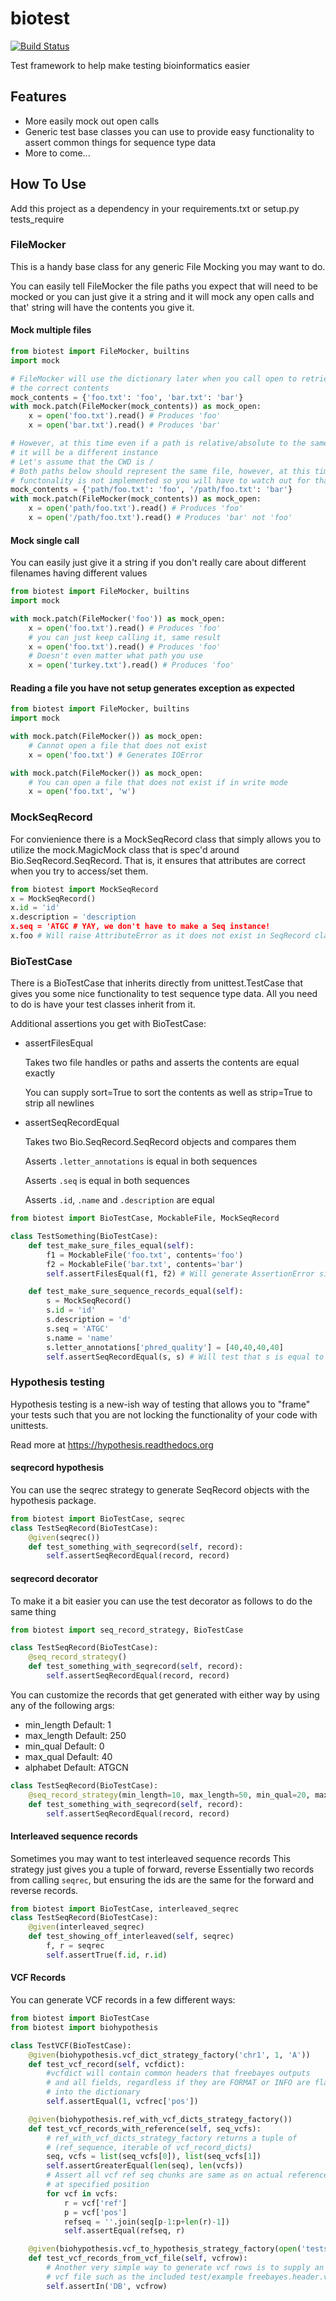 # biotest

[![Build Status](https://travis-ci.org/VDBWRAIR/biotest.svg?branch=master)](https://travis-ci.org/VDBWRAIR/biotest)

Test framework to help make testing bioinformatics easier

## Features

* More easily mock out open calls
* Generic test base classes you can use to provide easy functionality to assert
  common things for sequence type data
* More to come...

## How To Use

Add this project as a dependency in your requirements.txt or setup.py tests_require

### FileMocker

This is a handy base class for any generic File Mocking you may want to do.

You can easily tell FileMocker the file paths you expect that will need to be
mocked or you can just give it a string and it will mock any open calls and that'
string will have the contents you give it.

#### Mock multiple files

```python
from biotest import FileMocker, builtins
import mock

# FileMocker will use the dictionary later when you call open to retrieve
# the correct contents
mock_contents = {'foo.txt': 'foo', 'bar.txt': 'bar'}
with mock.patch(FileMocker(mock_contents)) as mock_open:
    x = open('foo.txt').read() # Produces 'foo'
    x = open('bar.txt').read() # Produces 'bar'

# However, at this time even if a path is relative/absolute to the same file,
# it will be a different instance
# Let's assume that the CWD is /
# Both paths below should represent the same file, however, at this time that
# functonality is not implemented so you will have to watch out for that
mock_contents = {'path/foo.txt': 'foo', '/path/foo.txt': 'bar'}
with mock.patch(FileMocker(mock_contents)) as mock_open:
    x = open('path/foo.txt').read() # Produces 'foo'
    x = open('/path/foo.txt').read() # Produces 'bar' not 'foo'
```

#### Mock single call

You can easily just give it a string if you don't really care about different
filenames having different values

```python
from biotest import FileMocker, builtins
import mock

with mock.patch(FileMocker('foo')) as mock_open:
    x = open('foo.txt').read() # Produces 'foo'
    # you can just keep calling it, same result
    x = open('foo.txt').read() # Produces 'foo'
    # Doesn't even matter what path you use
    x = open('turkey.txt').read() # Produces 'foo'
```

#### Reading a file you have not setup generates exception as expected

```python
from biotest import FileMocker, builtins
import mock

with mock.patch(FileMocker()) as mock_open:
    # Cannot open a file that does not exist
    x = open('foo.txt') # Generates IOError

with mock.patch(FileMocker()) as mock_open:
    # You can open a file that does not exist if in write mode
    x = open('foo.txt', 'w')
```

### MockSeqRecord

For convienience there is a MockSeqRecord class that simply allows you to utilize
the mock.MagicMock class that is spec'd around Bio.SeqRecord.SeqRecord.
That is, it ensures that attributes are correct when you try to access/set them.

```python
from biotest import MockSeqRecord
x = MockSeqRecord()
x.id = 'id'
x.description = 'description
x.seq = 'ATGC # YAY, we don't have to make a Seq instance!
x.foo # Will raise AttributeError as it does not exist in SeqRecord class
```

### BioTestCase

There is a BioTestCase that inherits directly from unittest.TestCase that gives you
some nice functionality to test sequence type data. All you need to do is have your
test classes inherit from it.

Additional assertions you get with BioTestCase:

- assertFilesEqual
 
  Takes two file handles or paths and asserts the contents are equal exactly

  You can supply sort=True to sort the contents as well as strip=True to strip
  all newlines

- assertSeqRecordEqual

  Takes two Bio.SeqRecord.SeqRecord objects and compares them
  
  Asserts `.letter_annotations` is equal in both sequences
  
  Asserts `.seq` is equal in both sequences
  
  Asserts `.id`, `.name` and `.description` are equal

```python
from biotest import BioTestCase, MockableFile, MockSeqRecord

class TestSomething(BioTestCase):
    def test_make_sure_files_equal(self):
        f1 = MockableFile('foo.txt', contents='foo')
        f2 = MockableFile('bar.txt', contents='bar')
        self.assertFilesEqual(f1, f2) # Will generate AssertionError since contents are not equal

    def test_make_sure_sequence_records_equal(self):
        s = MockSeqRecord()
        s.id = 'id'
        s.description = 'd'
        s.seq = 'ATGC'
        s.name = 'name'
        s.letter_annotations['phred_quality'] = [40,40,40,40]
        self.assertSeqRecordEqual(s, s) # Will test that s is equal to itself
```

### Hypothesis testing

Hypothesis testing is a new-ish way of testing that allows you to "frame" your tests
such that you are not locking the functionality of your code with unittests.

Read more at https://hypothesis.readthedocs.org

#### seqrecord hypothesis

You can use the seqrec strategy to generate SeqRecord objects with the hypothesis
package.

```python
from biotest import BioTestCase, seqrec
class TestSeqRecord(BioTestCase):
    @given(seqrec())
    def test_something_with_seqrecord(self, record):
        self.assertSeqRecordEqual(record, record)
```

#### seqrecord decorator
To make it a bit easier you can use the test decorator as follows to do the same
thing
```python
from biotest import seq_record_strategy, BioTestCase

class TestSeqRecord(BioTestCase):
    @seq_record_strategy()
    def test_something_with_seqrecord(self, record):
        self.assertSeqRecordEqual(record, record)
```

You can customize the records that get generated with either way by using any of
the following args:

- min_length
  Default: 1
- max_length
  Default: 250
- min_qual
  Default: 0
- max_qual
  Default: 40
- alphabet
  Default: ATGCN

```python
class TestSeqRecord(BioTestCase):
    @seq_record_strategy(min_length=10, max_length=50, min_qual=20, max_qual=30, alphabet='ATGC')
    def test_something_with_seqrecord(self, record):
        self.assertSeqRecordEqual(record, record)
```

#### Interleaved sequence records

Sometimes you may want to test interleaved sequence records
This strategy just gives you a tuple of forward, reverse
Essentially two records from calling `seqrec`, but ensuring the ids are the same
for the forward and reverse records.

```python
from biotest import BioTestCase, interleaved_seqrec
class TestSeqRecord(BioTestCase):
    @given(interleaved_seqrec)
    def test_showing_off_interleaved(self, seqrec)
        f, r = seqrec
        self.assertTrue(f.id, r.id)
```

#### VCF Records

You can generate VCF records in a few different ways:

```python
from biotest import BioTestCase
from biotest import biohypothesis

class TestVCF(BioTestCase):
    @given(biohypothesis.vcf_dict_strategy_factory('chr1', 1, 'A'))
    def test_vcf_record(self, vcfdict):
        #vcfdict will contain common headers that freebayes outputs
        # and all fields, regardless if they are FORMAT or INFO are flattened
        # into the dictionary
        self.assertEqual(1, vcfrec['pos'])

    @given(biohypothesis.ref_with_vcf_dicts_strategy_factory())
    def test_vcf_records_with_reference(self, seq_vcfs):
        # ref_with_vcf_dicts_strategy_factory returns a tuple of
        # (ref_sequence, iterable of vcf_record_dicts)
        seq, vcfs = list(seq_vcfs[0]), list(seq_vcfs[1])
        self.assertGreaterEqual(len(seq), len(vcfs))
        # Assert all vcf ref seq chunks are same as on actual reference sequence
        # at specified position
        for vcf in vcfs:
            r = vcf['ref']
            p = vcf['pos']
            refseq = ''.join(seq[p-1:p+len(r)-1])
            self.assertEqual(refseq, r)

    @given(biohypothesis.vcf_to_hypothesis_strategy_factory(open('tests/freebayes.header.vcf')))
    def test_vcf_records_from_vcf_file(self, vcfrow):
        # Another very simple way to generate vcf rows is to supply an existing
        # vcf file such as the included test/example freebayes.header.vcf file
        self.assertIn('DB', vcfrow)
```
